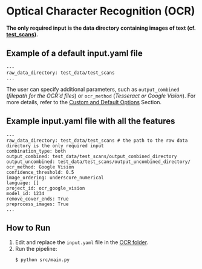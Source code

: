 # Optical Character Recognition (OCR)

**The only required input is the data directory containing images of text (cf. [test_scans](https://github.com/miielab/miienlp/tree/main/examples/test_data/test_scans)).**

## Example of a default input.yaml file

```
---
raw_data_directory: test_data/test_scans 
...
```

The user can specify additional parameters, such as `output_combined` (*filepath for the OCR'd files*) or `ocr_method` (*Tesseract or Google Vision*). For more details, refer to the [Custom and Default Options](https://github.com/miielab/miienlp/blob/main/documentation/developer_documentation/ocr.md) Section.


## Example input.yaml file with all the features
```
---
raw_data_directory: test_data/test_scans # the path to the raw data directory is the only required input
combination_type: both 
output_combined: test_data/test_scans/output_combined_directory
output_uncombined: test_data/test_scans/output_uncombined_directory/
ocr_method: Google Vision
confidence_threshold: 0.5
image_ordering: underscore_numerical
language: []
project_id: ocr_google_vision
model_id: 1234
remove_cover_ends: True
preprocess_images: True
...
```


## How to Run

1. Edit and replace the `input.yaml` file in the [OCR folder](https://github.com/miielab/miienlp/tree/main/miienlp/ocr/input_yamls).
2. Run the pipeline:
    ```
    $ python src/main.py
    ```




